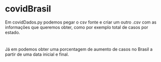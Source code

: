 # covidBrasil
Em covidDados.py podemos pegar o csv fonte e criar um outro .csv com as informações que queremos obter, como por exemplo total de casos por estado.
#
Já em podemos obter uma porcentagem de aumento de casos no Brasil a partir de uma data inicial e final.
